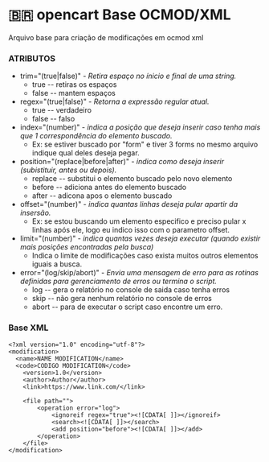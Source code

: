 # 🇧🇷 opencart Base OCMOD/XML
 Arquivo base para criação de modificações em ocmod xml


### ATRIBUTOS

 - trim="(true|false)" - *Retira espaço no ínicio e final de uma string.*
   - true -- retiras os espaços
   - false -- mantem espaços 
 - regex="(true|false)" - *Retorna a expressão regular atual.*
   -  true -- verdadeiro
   -  false -- falso
 - index="(number)" - *indica a posição que deseja inserir caso tenha mais que 1 correspondência do elemento buscado.*
   - Ex: se estiver buscado por "form" e tiver 3 forms no mesmo arquivo indique qual deles deseja pegar. 
 - position="(replace|before|after)" - *indica como deseja inserir (subistituir, antes ou depois).*
   - replace -- substitui o elemento buscado pelo novo elemento
   - before -- adiciona antes do elemento buscado
   - after -- adicona apos o elemento buscado 
 - offset="(number)" - *indica quantas linhas deseja pular apartir da insersão.*
   - Ex: se estou buscando um elemento especifico e preciso pular x linhas após ele, logo eu indico isso com o parametro offset. 
 - limit="(number)" - *indica quantas vezes deseja executar (quando existir mais posições encontradas pela busca)*
   - Indica o limite de modificações caso exista muitos outros elementos iguais a busca.
 - error="(log/skip/abort)" - *Envia uma mensagem de erro para as rotinas definidas para gerenciamento de erros ou termina o script.*
   - log -- gera o relatório no console de saida caso tenha erros
   - skip -- não gera nenhum relatório no console de erros
   - abort -- para de executar o script caso encontre um erro.

###  Base XML

```
<?xml version="1.0" encoding="utf-8"?>
<modification>
  <name>NAME MODIFICATION</name>
  <code>CODIGO MODIFICATION</code>
 	<version>1.0</version>
	<author>Author</author>
	<link>https://www.link.com/</link>
	
	<file path="">
		<operation error="log">
			<ignoreif regex="true"><![CDATA[ ]]></ignoreif>
			<search><![CDATA[ ]]></search>
			<add position="before"><![CDATA[ ]]></add>
		</operation>
	</file>
</modification>
```
